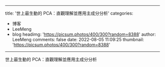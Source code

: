 
---
title: '世上最生動的 PCA：直觀理解並應用主成分分析'
categories: 
 - 博客
 - LeeMeng
 - blog
headimg: 'https://picsum.photos/400/300?random=8388'
author: LeeMeng
comments: false
date: 2022-08-05 11:09:25
thumbnail: 'https://picsum.photos/400/300?random=8388'
---

<div>   
世上最生動的 PCA：直觀理解並應用主成分分析  
</div>
            